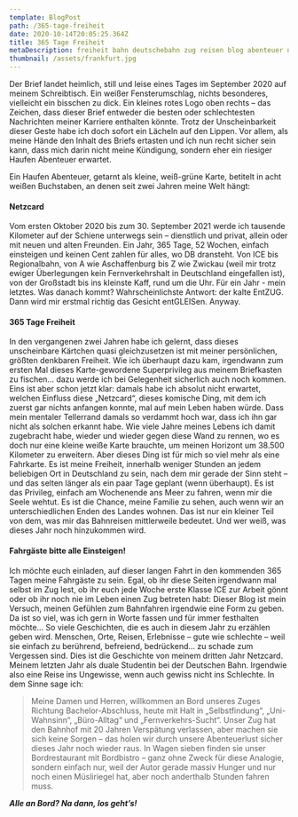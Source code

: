 ```yaml
---
template: BlogPost
path: /365-tage-freiheit
date: 2020-10-14T20:05:25.364Z
title: 365 Tage Freiheit
metaDescription: freiheit bahn deutschebahn zug reisen blog abenteuer netzcard bahnfahren ice
thumbnail: /assets/frankfurt.jpg
---
```

Der Brief landet heimlich, still und leise eines Tages im September 2020 auf meinem Schreibtisch. Ein weißer Fensterumschlag, nichts besonderes, vielleicht ein bisschen zu dick. Ein kleines rotes Logo oben rechts – das Zeichen, dass dieser Brief entweder die besten oder schlechtesten Nachrichten meiner Karriere enthalten könnte. Trotz der Unscheinbarkeit dieser Geste habe ich doch sofort ein Lächeln auf den Lippen. Vor allem, als meine Hände den Inhalt des Briefs ertasten und ich nun recht sicher sein kann, dass mich darin nicht meine Kündigung, sondern eher ein riesiger Haufen Abenteuer erwartet. 

Ein Haufen Abenteuer, getarnt als kleine, weiß-grüne Karte, betitelt in acht weißen Buchstaben, an denen seit zwei Jahren meine Welt hängt: 

#### Netzcard

Vom ersten Oktober 2020 bis zum 30. September 2021 werde ich tausende Kilometer auf der Schiene unterwegs sein – dienstlich und privat, allein oder mit neuen und alten Freunden. Ein Jahr, 365 Tage, 52 Wochen, einfach einsteigen und keinen Cent zahlen für alles, wo DB dransteht. Von ICE bis Regionalbahn, von A wie Aschaffenburg bis Z wie Zwickau[](#_ftn1) (weil mir trotz ewiger Überlegungen kein Fernverkehrshalt in Deutschland eingefallen ist), von der Großstadt bis ins kleinste Kaff, rund um die Uhr. Für ein Jahr - mein letztes. Was danach kommt? Wahrscheinlichste Antwort: der kalte EntZUG. Dann wird mir erstmal richtig das Gesicht entGLEISen. Anyway.



#### **365 Tage Freiheit**

In den vergangenen zwei Jahren habe ich gelernt, dass dieses unscheinbare Kärtchen quasi gleichzusetzen ist mit meiner persönlichen, größten denkbaren Freiheit. Wie ich überhaupt dazu kam, irgendwann zum ersten Mal dieses Karte-gewordene Superprivileg aus meinem Briefkasten zu fischen... dazu werde ich bei Gelegenheit sicherlich auch noch kommen. Eins ist aber schon jetzt klar: damals habe ich absolut nicht erwartet, welchen Einfluss diese „Netzcard“, dieses komische Ding, mit dem ich zuerst gar nichts anfangen konnte, mal auf mein Leben haben würde. Dass mein mentaler Tellerrand damals so verdammt hoch war, dass ich ihn gar nicht als solchen erkannt habe. Wie viele Jahre meines Lebens ich damit zugebracht habe, wieder und wieder gegen diese Wand zu rennen, wo es doch nur eine kleine weiße Karte brauchte, um meinen Horizont um 38.500 Kilometer zu erweitern. Aber dieses Ding ist für mich so viel mehr als eine Fahrkarte. Es ist meine Freiheit, innerhalb weniger Stunden an jedem beliebigen Ort in Deutschland zu sein, nach dem mir gerade der Sinn steht – und das selten länger als ein paar Tage geplant (wenn überhaupt). Es ist das Privileg, einfach am Wochenende ans Meer zu fahren, wenn mir die Seele wehtut. Es ist die Chance, meine Familie zu sehen, auch wenn wir an unterschiedlichen Enden des Landes wohnen. Das ist nur ein kleiner Teil von dem, was mir das Bahnreisen mittlerweile bedeutet. Und wer weiß, was dieses Jahr noch hinzukommen wird.



#### **Fahrgäste bitte alle Einsteigen!**

Ich möchte euch einladen, auf dieser langen Fahrt in den kommenden 365 Tagen meine Fahrgäste zu sein. Egal, ob ihr diese Seiten irgendwann mal selbst im Zug lest, ob ihr euch jede Woche erste Klasse ICE zur Arbeit gönnt oder ob ihr noch nie im Leben einen Zug betreten habt: Dieser Blog ist mein Versuch, meinen Gefühlen zum Bahnfahren irgendwie eine Form zu geben. Da ist so viel, was ich gern in Worte fassen und für immer festhalten möchte… So viele Geschichten, die es auch in diesem Jahr zu erzählen geben wird. Menschen, Orte, Reisen, Erlebnisse – gute wie schlechte – weil sie einfach zu berührend, befreiend, bedrückend… zu schade zum Vergessen sind. Dies ist die Geschichte von meinem dritten Jahr Netzcard. Meinem letzten Jahr als duale Studentin bei der Deutschen Bahn. Irgendwie also eine Reise ins Ungewisse, wenn auch gewiss nicht ins Schlechte. In dem Sinne sage ich:

> Meine Damen und Herren, willkommen an Bord unseres Zuges Richtung Bachelor-Abschluss, heute mit Halt in „Selbstfindung“, „Uni-Wahnsinn“, „Büro-Alltag“ und „Fernverkehrs-Sucht“. Unser Zug hat den Bahnhof mit 20 Jahren Verspätung verlassen, aber machen sie sich keine Sorgen – das holen wir durch unsere Abenteuerlust sicher dieses Jahr noch wieder raus. In Wagen sieben finden sie unser Bordrestaurant mit Bordbistro – ganz ohne Zweck für diese Analogie, sondern einfach nur, weil der Autor gerade massiv Hunger und nur noch einen Müsliriegel hat, aber noch anderthalb Stunden fahren muss.

***Alle an Bord? Na dann, los geht’s!***
